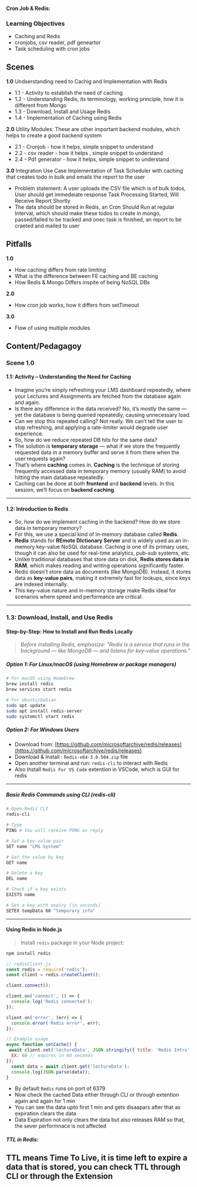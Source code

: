 #### Cron Job & Redis:

### Learning Objectives

- Caching and Redis
- cronjobs, csv reader, pdf geneartor
- Task scheduling with cron jobs

## Scenes

**1.0** Undserstanding need to Cachig and Implementation with Redis

- 1.1 - Activity to establish the need of caching
- 1.2 - Understanding Redis, its terminology, working principle, how it is different from Mongo
- 1.3 - Download, Install and Usage Redis
- 1.4 - Implementation of Caching using Redis

**2.0** Utility Modules: These are other important backend modules, which helps to create a good backend system

- 2.1 - Cronjob - how it helps, simple snippet to understand
- 2.2 - csv reader - how it helps , simple snippet to understand
- 2.4 - Pdf generator - how it helps, simple snippet to understand

**3.0** Integration Use Case 
Implementation of Task Scheduler with caching that creates todo in bulk and emails the report to the user

- Problem statement: A user uploads the CSV file which is of bulk todos, User should get immedeiate response Task Processing Started, Will Receive Report Shortly
- The data should be stored in Redis, an Cron Should Run at regular Interval, which should make these todos to create in mongo, passed/failed to be tracked and onec task is finished, an report to be craeted and mailed to user

## Pitfalls

**1.0**

- How caching differs from rate limiting
- What is the difference between FE caching and BE caching
- How Redis & Mongo Differs inspite of being NoSQL DBs

**2.0**

- How cron job works, how it differs from setTimeout

**3.0**

- Flow of using multiple modules 

## Content/Pedagagoy

### **Scene 1.0**

#### **1.1: Activity – Understanding the Need for Caching**

* Imagine you’re simply refreshing your LMS dashboard repeatedly, where your Lectures and Assignments are fetched from the database again and again.
* Is there any difference in the data received? No, it’s mostly the same — yet the database is being queried repeatedly, causing unnecessary load.
* Can we stop this repeated calling? Not really. We can’t tell the user to stop refreshing, and applying a rate-limiter would degrade user experience.
* So, how do we reduce repeated DB hits for the same data?
* The solution is **temporary storage** — what if we store the frequently requested data in a memory buffer and serve it from there when the user requests again?
* That’s where **caching** comes in.
  **Caching** is the technique of storing frequently accessed data in temporary memory (usually RAM) to avoid hitting the main database repeatedly.
* Caching can be done at both **frontend** and **backend** levels. In this session, we’ll focus on **backend caching**.

---

#### **1.2: Introduction to Redis**

* So, how do we implement caching in the backend? How do we store data in temporary memory?
* For this, we use a special kind of in-memory database called **Redis**.
* **Redis** stands for **REmote DIctionary Server** and is widely used as an in-memory key-value NoSQL database. Caching is one of its primary uses, though it can also be used for real-time analytics, pub-sub systems, etc.
* Unlike traditional databases that store data on disk, **Redis stores data in RAM**, which makes reading and writing operations significantly faster.
* Redis doesn't store data as documents (like MongoDB). Instead, it stores data as **key-value pairs**, making it extremely fast for lookups, since keys are indexed internally.
* This key-value nature and in-memory storage make Redis ideal for scenarios where speed and performance are critical.

---

### **1.3: Download, Install, and Use Redis**

#### **Step-by-Step: How to Install and Run Redis Locally**

>  *Before installing Redis, emphasize: "Redis is a service that runs in the background — like MongoDB — and listens for key-value operations."*

##### **Option 1: For Linux/macOS (using Homebrew or package managers)**

```bash
# For macOS using Homebrew
brew install redis
brew services start redis

# For Ubuntu/Debian
sudo apt update
sudo apt install redis-server
sudo systemctl start redis
```

##### **Option 2: For Windows Users**

* Download from: [https://github.com/microsoftarchive/redis/releases](https://github.com/microsoftarchive/redis/releases)
* Download & Install : `Redis-x64-3.0.504.zip` file
* Open another terminal and run: `redis-cli` to interact with Redis
* Also Install `Redis For VS Code` extention in VSCode, which is GUI for redis

---

##### **Basic Redis Commands using CLI (redis-cli)**

```bash
# Open Redis CLI
redis-cli

# Type 
PING # You will receive PONG as reply 

# Set a key-value pair
SET name "LMS System"

# Get the value by key
GET name

# Delete a key
DEL name

# Check if a key exists
EXISTS name

# Set a key with expiry (in seconds)
SETEX tempData 60 "temporary info"
```

---

#### **Using Redis in Node.js**

> Install `redis` package in your Node project:

```bash
npm install redis
```

```js
// redisClient.js
const redis = require('redis');
const client = redis.createClient();

client.connect();

client.on('connect', () => {
  console.log('Redis connected');
});

client.on('error', (err) => {
  console.error('Redis error', err);
});

// Example usage
async function setCache() {
 await client.set('lectureData', JSON.stringify({ title: 'Redis Intro' }), {
  EX: 60 // expires in 60 seconds
});
  const data = await client.get('lectureData');
  console.log(JSON.parse(data));
}
```
* By default `Redis` runs on port of 6379 
* Now check the cached Data either through CLI or through extention again and again for 1 min
* You can see the data upto first 1 min and gets disaapars after that as expiration clears the data
* Data Expiration not only clears the data but also releases RAM so that, the sever performnace is not affected 

##### TTL in Redis: 
TTL means Time To Live, it is time left to expire a data that is stored, you can check TTL through CLI or through the Extension 
---




